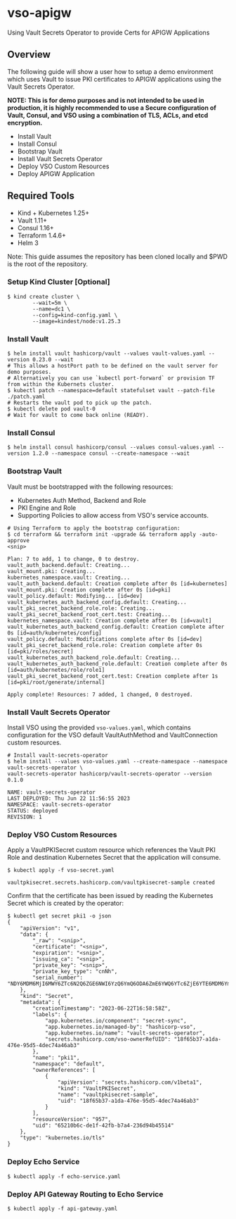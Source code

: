 # vso-apigw
Using Vault Secrets Operator to provide Certs for APIGW Applications

## Overview
The following guide will show a user how to setup a demo environment which uses Vault to issue PKI
certificates to APIGW applications using the Vault Secrets Operator.

**NOTE: This is for demo purposes and is not intended to be used in production, it is highly recommended
to use a Secure configuration of Vault, Consul, and VSO using a combination of TLS, ACLs, and etcd encryption.**

* Install Vault
* Install Consul
* Bootstrap Vault
* Install Vault Secrets Operator
* Deploy VSO Custom Resources
* Deploy APIGW Application


## Required Tools
* Kind + Kubernetes 1.25+
* Vault 1.11+
* Consul 1.16+
* Terraform 1.4.6+
* Helm 3

Note: This guide assumes the repository has been cloned locally and $PWD is the root of the repository.
### Setup Kind Cluster [Optional]
```shell
$ kind create cluster \
        --wait=5m \
        --name=dc1 \
        --config=kind-config.yaml \
        --image=kindest/node:v1.25.3
```

### Install Vault
```shell
$ helm install vault hashicorp/vault --values vault-values.yaml --version 0.23.0 --wait
# This allows a hostPort path to be defined on the vault server for demo purposes.
# Alternatively you can use `kubectl port-forward` or provision TF from within the Kubernets cluster.
$ kubectl patch --namespace=default statefulset vault --patch-file ./patch.yaml
# Restarts the vault pod to pick up the patch.
$ kubectl delete pod vault-0
# Wait for vault to come back online (READY).
```

### Install Consul
```shell
$ helm install consul hashicorp/consul --values consul-values.yaml --version 1.2.0 --namespace consul --create-namespace --wait
```

### Bootstrap Vault
Vault must be bootstrapped with the following resources:
* Kubernetes Auth Method, Backend and Role
* PKI Engine and Role
* Supporting Policies to allow access from VSO's service accounts.

```shell
# Using Terraform to apply the bootstrap configuration:
$ cd terraform && terraform init -upgrade && terraform apply -auto-approve
<snip>

Plan: 7 to add, 1 to change, 0 to destroy.
vault_auth_backend.default: Creating...
vault_mount.pki: Creating...
kubernetes_namespace.vault: Creating...
vault_auth_backend.default: Creation complete after 0s [id=kubernetes]
vault_mount.pki: Creation complete after 0s [id=pki]
vault_policy.default: Modifying... [id=dev]
vault_kubernetes_auth_backend_config.default: Creating...
vault_pki_secret_backend_role.role: Creating...
vault_pki_secret_backend_root_cert.test: Creating...
kubernetes_namespace.vault: Creation complete after 0s [id=vault]
vault_kubernetes_auth_backend_config.default: Creation complete after 0s [id=auth/kubernetes/config]
vault_policy.default: Modifications complete after 0s [id=dev]
vault_pki_secret_backend_role.role: Creation complete after 0s [id=pki/roles/secret]
vault_kubernetes_auth_backend_role.default: Creating...
vault_kubernetes_auth_backend_role.default: Creation complete after 0s [id=auth/kubernetes/role/role1]
vault_pki_secret_backend_root_cert.test: Creation complete after 1s [id=pki/root/generate/internal]

Apply complete! Resources: 7 added, 1 changed, 0 destroyed.
```

### Install Vault Secrets Operator
Install VSO using the provided `vso-values.yaml`, which contains configuration for the VSO default
VaultAuthMethod and VaultConnection custom resources.

```shell
# Install vault-secrets-operator
$ helm install --values vso-values.yaml --create-namespace --namespace vault-secrets-operator \
vault-secrets-operator hashicorp/vault-secrets-operator --version 0.1.0

NAME: vault-secrets-operator
LAST DEPLOYED: Thu Jun 22 11:56:55 2023
NAMESPACE: vault-secrets-operator
STATUS: deployed
REVISION: 1
```

### Deploy VSO Custom Resources
Apply a VaultPKISecret custom resource which references the Vault PKI Role and destination Kubernetes Secret that
the application will consume.

```shell
$ kubectl apply -f vso-secret.yaml

vaultpkisecret.secrets.hashicorp.com/vaultpkisecret-sample created
```

Confirm that the certificate has been issued by reading the Kubernetes Secret which is created
by the operator:
```shell
$ kubectl get secret pki1 -o json
{
    "apiVersion": "v1",
    "data": {
        "_raw": "<snip>",
        "certificate": "<snip>",
        "expiration": "<snip>",
        "issuing_ca": "<snip>",
        "private_key": "<snip>",
        "private_key_type": "cnNh",
        "serial_number": "NDY6MDM6MjI6MWY6ZTc6N2Q6ZGE6NWI6YzQ6YmQ6ODA6ZmE6YWQ6YTc6ZjE6YTE6MDM6YmI6ODc6N2M="
    },
    "kind": "Secret",
    "metadata": {
        "creationTimestamp": "2023-06-22T16:58:58Z",
        "labels": {
            "app.kubernetes.io/component": "secret-sync",
            "app.kubernetes.io/managed-by": "hashicorp-vso",
            "app.kubernetes.io/name": "vault-secrets-operator",
            "secrets.hashicorp.com/vso-ownerRefUID": "18f65b37-a1da-476e-95d5-4dec74a46ab3"
        },
        "name": "pki1",
        "namespace": "default",
        "ownerReferences": [
            {
                "apiVersion": "secrets.hashicorp.com/v1beta1",
                "kind": "VaultPKISecret",
                "name": "vaultpkisecret-sample",
                "uid": "18f65b37-a1da-476e-95d5-4dec74a46ab3"
            }
        ],
        "resourceVersion": "957",
        "uid": "65210b6c-de1f-42fb-b7a4-236d94b45514"
    },
    "type": "kubernetes.io/tls"
}
```

### Deploy Echo Service

```shell
$ kubectl apply -f echo-service.yaml
```

### Deploy API Gateway Routing to Echo Service

```shell
$ kubectl apply -f api-gateway.yaml
```
